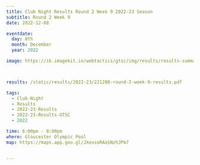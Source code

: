 ```yaml
---
title: Club Night Results Round 2 Week 9 2022-23 Season
subtitle: Round 2 Week 9
date: 2022-12-08

eventdate:
  day: 8th
  month: December
  year: 2022

image: https://ik.imagekit.io/webtactics/gtsc/img/results/results-summary-9.jpg



results: /static/results/2022-23/221208-round-2-week-9-results.pdf

tags:
  - Club-Night
  - Results
  - 2022-23-Results
  - 2022-23-Results-GTSC
  - 2022

time: 6:00pm - 8:00pm
where: Gloucester Olympic Pool
map: https://maps.app.goo.gl/JXexsoRAoSNzhJPm7


---
```





